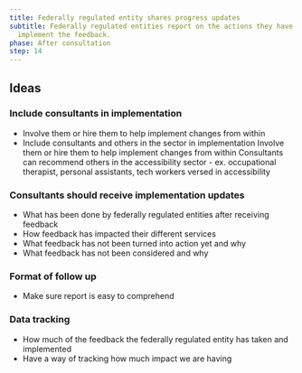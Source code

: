 ```yaml
---
title: Federally regulated entity shares progress updates
subtitle: Federally regulated entities report on the actions they have taken to
  implement the feedback.
phase: After consultation
step: 14
---
```

## Ideas

### Include consultants in implementation

* Involve them or hire them to help implement changes from within
* Include consultants and others in the sector in implementation
  Involve them or hire them to  help implement changes from within
  Consultants can recommend others in the accessibility sector - ex. occupational therapist, personal assistants, tech workers versed in accessibility

### Consultants should receive implementation updates

* What has been done by federally regulated entities after receiving feedback
* How feedback has impacted their different services
* What feedback has not been turned into action yet and why
* What feedback has not been considered and why

### Format of follow up 


* Make sure report is easy to comprehend 

### Data tracking

* How much of the feedback the federally regulated entity has taken and implemented
* Have a way of tracking how much impact we are having
